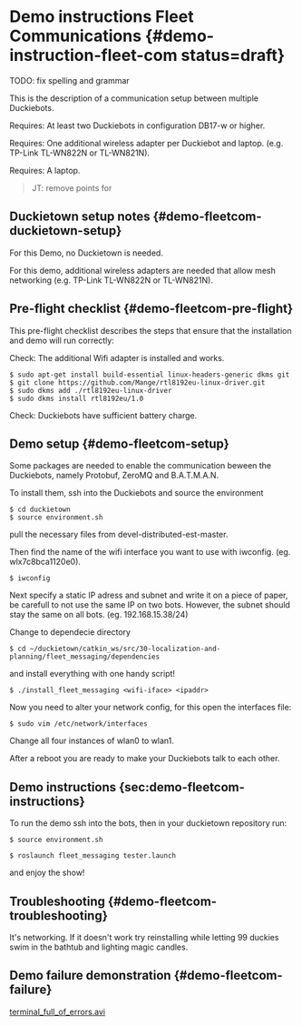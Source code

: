 # Demo instructions Fleet Communications {#demo-instruction-fleet-com status=draft}

TODO: fix spelling and grammar

This is the description of a communication setup between multiple Duckiebots.

<div class='requirements' markdown="1">

Requires: At least two Duckiebots in configuration DB17-w or higher.

Requires: One additional wireless adapter per Duckiebot and laptop. (e.g. TP-Link TL-WN822N or TL-WN821N).

Requires: A laptop.

</div>

> JT: remove points for

## Duckietown setup notes {#demo-fleetcom-duckietown-setup}

For this Demo, no Duckietown is needed.


For this demo, additional wireless adapters are needed that allow mesh networking (e.g. TP-Link TL-WN822N or TL-WN821N).

## Pre-flight checklist {#demo-fleetcom-pre-flight}

This pre-flight checklist describes the steps that ensure that the installation and demo will run correctly:

Check: The additional Wifi adapter is installed and works.

    $ sudo apt-get install build-essential linux-headers-generic dkms git
    $ git clone https://github.com/Mange/rtl8192eu-linux-driver.git
    $ sudo dkms add ./rtl8192eu-linux-driver
    $ sudo dkms install rtl8192eu/1.0

Check: Duckiebots have sufficient battery charge.

## Demo setup {#demo-fleetcom-setup}
Some packages are needed to enable the communication beween the Duckiebots, namely Protobuf, ZeroMQ and B.A.T.M.A.N.

To install them, ssh into the Duckiebots and source the environment

    $ cd duckietown
    $ source environment.sh

pull the necessary files from devel-distributed-est-master.

Then find the name of the wifi interface you want to use with iwconfig. (eg. wlx7c8bca1120e0).

    $ iwconfig

Next specify a static IP adress and subnet and write it on a piece of paper, be carefull to not use the same IP on two bots. However, the subnet should stay the same on all bots. (eg. 192.168.15.38/24)

Change to dependecie directory

    $ cd ~/duckietown/catkin_ws/src/30-localization-and-planning/fleet_messaging/dependencies

and install everything with one handy script!

    $ ./install_fleet_messaging <wifi-iface> <ipaddr>

Now you need to alter your network config, for this open the interfaces file:

    $ sudo vim /etc/network/interfaces

Change all four instances of wlan0 to wlan1.

After a reboot you are ready to make your Duckiebots talk to each other.


## Demo instructions {sec:demo-fleetcom-instructions}

To run the demo ssh into the bots, then in your duckietown repository run:

    $ source environment.sh

    $ roslaunch fleet_messaging tester.launch

and enjoy the show!

## Troubleshooting {#demo-fleetcom-troubleshooting}

It's networking. If it doesn't work try reinstalling while letting 99 duckies swim in the bathtub and lighting magic candles.

## Demo failure demonstration {#demo-fleetcom-failure}

[terminal_full_of_errors.avi](https://youtu.be/rlpgaGqIupg?t=350s)
